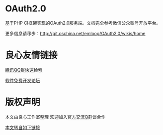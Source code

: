 OAuth2.0
=====

基于PHP CI框架实现的OAuth2.0服务端。文档完全参考微信公众账号开放平台。

更多信息请移步：http://git.oschina.net/emloog/OAuth2.0/wikis/home



 # 良心友情链接

[腾讯QQ群快速检索](http://u.720life.cn/s/8cf73f7c)

[软件免费开发论坛](http://u.720life.cn/s/bbb01dc0)

# 版权声明 

本文由良心工作室整理 欢迎加入[官方交流Q群](https://u.720life.cn/s/f2316816)谈合作

[本文转自如下链接](http://u.720life.cn/g/2e71d0f0a5c601172267ba20d3a43c6e81e00769ea312bb9783a26ac9e5d77549ab3f38646ac9e2570b7c54582c35b4c6d64e2b05f445c05bdbb975d53eacbf2)